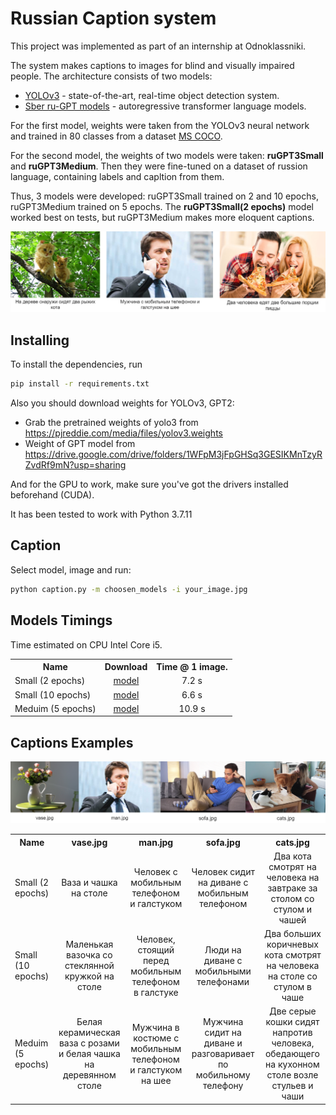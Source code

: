 # Russian Caption system

This project was implemented as part of an internship at Odnoklassniki.

The system makes captions to images for blind and visually impaired people. The architecture consists of two models:

- [YOLOv3](https://github.com/experiencor/keras-yolo3) - state-of-the-art, real-time object detection system.
- [Sber ru-GPT models](https://github.com/sberbank-ai/ru-gpts) - autoregressive transformer language models.

For the first model, weights were taken from the YOLOv3 neural network and trained in 80 classes from a dataset [MS COCO](https://cocodataset.org/#home).

For the second model, the weights of two models were taken: **ruGPT3Small** and **ruGPT3Medium**. Then they were fine-tuned on a dataset of russion language, containing labels and capltion from them.

Thus, 3 models were developed: ruGPT3Small trained on 2 and 10 epochs, ruGPT3Medium trained on 5 epochs. The **ruGPT3Small(2 epochs)** model worked best on tests, but ruGPT3Medium makes more eloquent captions.

![](/readme_pics/example1.png)

## Installing

To install the dependencies, run

```bash
pip install -r requirements.txt
```

Also you should download weights for YOLOv3, GPT2:

- Grab the pretrained weights of yolo3 from <https://pjreddie.com/media/files/yolov3.weights>
- Weight of GPT model from <https://drive.google.com/drive/folders/1WFpM3jFpGHSq3GESIKMnTzyRZvdRf9mN?usp=sharing>

And for the GPU to work, make sure you've got the drivers installed beforehand (CUDA).

It has been tested to work with Python 3.7.11

## Caption

Select model, image and run:

```bash
python caption.py -m choosen_models -i your_image.jpg
```

## Models Timings

Time estimated on CPU Intel Core i5.

<table><tbody>
<!-- START TABLE -->
<!-- TABLE HEADER -->
<th valign="bottom">Name</th>
<th valign="bottom">Download</th>
<th valign="bottom">Time @ 1 image.</th>
<!-- TABLE BODY -->
 <tr><td align="left">Small (2 epochs)</td>
<td align="center"><a href="https://drive.google.com/file/d/1pbGBRhVJqJiXzo9_dUp2855MXQ8ryoMf/view?usp=sharing">model</a></td>
<td align="center">7.2 s</td>
</tr>
 <tr><td align="left">Small (10 epochs)</td>
<td align="center"><a href="https://drive.google.com/file/d/1lZpUO6mSxNOAcvNbWRk_hLf34qjuVcYJ/view?usp=sharing">model</a></td>
<td align="center">6.6 s</td>
</tr>
 <tr><td align="left">Meduim (5 epochs)</td>
<td align="center"><a href="https://drive.google.com/file/d/1XiZV8HPPHUK-AZowF0WqRQYXeMSs126K/view?usp=sharing">model</a></td>
<td align="center">10.9 s</td>
</tr>
</tbody></table>

## Captions Examples

![](/readme_pics/example2.png)

<table><tbody>
<!-- START TABLE -->
<!-- TABLE HEADER -->
<th valign="bottom">Name</th>
<th valign="bottom">vase.jpg</th>
<th valign="bottom">man.jpg</th>
<th valign="bottom">sofa.jpg</th>
<th valign="bottom">cats.jpg</th>
<!-- TABLE BODY -->
<tr><td align="left">Small (2 epochs)</td>
<td align="center">Ваза и чашка на столе</td>
<td align="center">Человек с мобильным телефоном и галстуком</td>
<td align="center">Человек сидит на диване с мобильным телефоном</td>
<td align="center">Два кота смотрят на человека на завтраке за столом со стулом и чашей</td>
</tr>

<tr><td align="left">Small (10 epochs)</td>
<td align="center">Маленькая вазочка со стеклянной кружкой на столе</td>
<td align="center">Человек, стоящий перед мобильным телефоном в галстуке</td>
<td align="center">Люди на диване с мобильными телефонами</td>
<td align="center">Два больших коричневых кота смотрят на человека на столе со стулом в чаше</td>
</tr>

<tr><td align="left">Meduim (5 epochs)</td>
<td align="center">Белая керамическая ваза с розами и белая чашка на деревянном столе</td>
<td align="center">Мужчина в костюме с мобильным телефоном и галстуком на шее</td>
<td align="center">Мужчина сидит на диване и разговаривает по мобильному телефону</td>
<td align="center">Две серые кошки сидят напротив человека, обедающего на кухонном столе возле стульев и чаши</td>
</tr>

</tbody></table>
